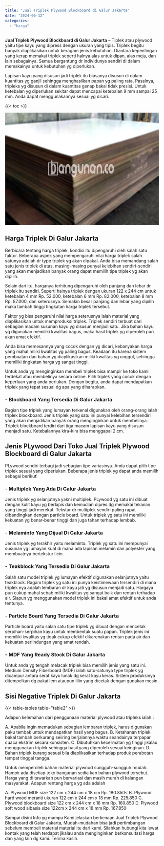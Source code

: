 ```yaml
---
title: "Jual Triplek Plywood Blockboard di Galur Jakarta"
date: "2024-06-12"
categories: 
  - "harga"
---
```


**Jual Triplek Plywood Blockboard di Galur Jakarta** – Tiplek atau plywood yaitu tipe kayu yang dipress dengan ukuran yang tipis. Triplek begitu banyak diaplikasikan untuk beragam jenis kebutuhan. Diantara kepentingan yang kerap memakai triplek seperti halnya alas untuk dipan, alas meja, dan lain sebagainya. Semua bergantung dr individunya sendiri di dalam memakainya untuk kebutuhan yg diperlukan.

Lapisan kayu yang disusun jadi triplek itu biasanya disusun di dalam kuantitas yg ganjil sehingga menghasilkan papan yg paling rata. Pasalnya, tripleks yg disusun di dalam kuantitas genap bakal tidak presisi. Untuk ketebalan yg diperlukan sekitar dapat mencapai ketebalan 9 mm sampai 25 mm. Anda dapat menggunakannya sesuai yg dicari.

{{< toc >}}

![Jual Triplek Plywood Blockboard di Galur Jakarta](/images/jual-triplek-murah-25.png)

## Harga Triplek Di Galur Jakarta

Berbicara tentang harga triplek, kondisi itu dipengaruhi oleh salah satu faktor. Beberapa aspek yang mempengaruhi nilai harga triplek salah satunya adalah dr type triplek yg akan dipakai. Anda bisa memandang salah satu jenis triplek di atas, masing-masing punyai kelebihan sendiri-sendiri yang akan menjadikan banyak orang dapat memilih tipe triplek yg akan dipilih.

Selain dari itu, harganya terhitung dipengaruhi oleh panjang dan lebar dr triplek itu sendiri. Seperti halnya triplek dengan ukuran 122 x 244 cm untuk ketebalan 4 mm Rp. 52.000, ketebalan 6 mm Rp. 82.000, ketebalan 8 mm Rp. 87.000, dan seterusnya. Semakin besar panjang dan lebar yang dipilih maka tambah tinggi tingkatan harga triplek tersebut.

Faktor yg bisa pengaruhi nilai harga seterusnya ialah material yang diaplikasikan untuk memproduksi triplek. Triplek sendiri terbuat dari sebagian macam susunan kayu yg disusun menjadi satu. Jika bahan kayu yg digunakan memiliki kwalitas bagus, maka hasil triplek yg diperoleh pun akan amat efektif.

Anda bisa memesannya yang cocok dengan yg dicari, kebanyakan harga yang mahal miliki kwalitas yg paling bagus. Keadaan itu karena sistem pembuatan dan bahan yg diaplikasikan miliki kwalitas yg unggul, sehingga memiliki tingkatan harga yg sangat tinggi.

Untuk anda yg menginginkan membeli triplek bisa mampir ke toko kami terdekat atau membelinya secara online. Pilih triplek yang cocok dengan keperluan yang anda perlukan. Dengan begitu, anda dapat mendapatkan triplek yang tepat sesuai dg apa yang diharapkan.

### \- Blockboard Yang Tersedia Di Galur Jakarta

Bagian tipe triplek yang lumayan terkenal digunakan oleh orang-orang ialah triplek blockboard. Jenis triplek yang satu ini punyai kelebihan tersendiri yang akan menjadikan banyak orang menginginkan untuk membelinya. Triplek blockboard terdiri dari tiga macam lapisan kayu yang disusun menjadi satu. Ketebalannya kira-kira bisa menggapai 2 cm.

## Jenis PLywood Dari Toko Jual Triplek Plywood Blockboard di Galur Jakarta

PLywood sendiri terbagi jadi sebagian tipe variasinya. Anda dapat pilih tipe triplek sesuai yang diperlukan. Beberapa jenis triplek yg dapat anda memilih sebagai berikut!

### \- Multiplek Yang Ada Di Galur Jakarta

Jenis triplek yg selanjutnya yakni multiplek. PLywood yg satu ini dibuat dengan kulit kayu yg berlapis dan kemudian dipres dg memakai tekanan yang tinggi jadi merekat. Tekstur dr multiplek sendiri paling rapat dibandingkan dengan particle board. Untuk triplek yg satu ini memiliki kekuatan yg benar-benar tinggi dan juga tahan terhadap lembab.

### \- Melaminto Yang Dijual Di Galur Jakarta

Jenis triplek yg terakhir yaitu melaminto. Triplek yg satu ini mempunyai susunan yg lumayan kuat di mana ada lapisan melamin dan polyester yang membuatnya bertekstur licin.

### \- Teakblock Yang Tersedia Di Galur Jakarta

Salah satu model triplek yg lumayan efektif digunakan selanjutnya yaitu teakblock. Ragam triplek yg satu ini punya keistimewaan tersendiri di mana triplek nya adalah lembaran dr kayu jati yg disusun menjadi satu. Hargaya pun cukup mahal sebab miliki kwalitas yg sangat baik dan rentan terhadap air. Siapun yg menggunakan model triplek ini bakal amat efektif untuk anda tentunya.

### \- Particle Board Yang Tersedia Di Galur Jakarta

Particle board yaitu salah satu tipe triplek yg dibuat dengan mencetak serpihan-serpihan kayu untuk membentuk suatu papan. Triplek jenis ini memiliki kwalitas yg tidak cukup efektif dikarenakan rentan pada air dan kekuatan perlindungan yang amat rendah.

### \- MDF Yang Ready Stock Di Galur Jakarta

Untuk anda yg tengah melacak triplek bisa memilih jenis yang satu ini. Medium Density Fiberboard (MDF) ialah satu-satunya type triplek yg dicampur antara serat kayu lunak dg serat kayu keras. Sistem produksinya ditempelkan dg pakai lem ataupun lilin yang dicetak dengan gunakan mesin.

## Sisi Negative Triplek Di Galur Jakarta

{{< table-tables table="table2" >}}

Adapun kelemahan dari penggunaan material plywood atau tripleks ialah :

A. Apabila ingin memadukan sebagian lembaran triplek, harus digunakan paku tembak untuk mendapatkan hasil yang bagus. B. Ketahanan triplek bakal tambah berkurang seiiring berjalannya waktu seandainya terpapar cuaca ekstrim secara konsisten. C. Dibutuhkan kecermatan yg tinggi jikalau menggunakan triplek sehingga hasil yang diperoleh sesuai keinginan. D. Bahan triplek kurang sesuai bila diaplikasikan terhadap produk perabotan tempat tinggal tangga.

Untuk memperoleh bahan material plywood sungguh-sungguh mudah. Hampir ada disetiap toko bangunan sedia kan bahan plywood tersebut. Harga yang di tawarkan pun bervariasi dan masih murah di kalangan masyarakat. Adapun rentang harga yg ada adalah

A. Plywood MDF size 122 cm x 244 cm x 18 cm Rp. 180.850< B. Plywood hard wood meranti ukuran 122 cm x 244 cm x 18 mm Rp. 225.850 C. Plywood blockboard size 122 cm x 244 cm x 18 mm Rp. 160.850 D. Plywood soft wood albasia size 122cm x 244 cm x 18 mm Rp. 167.850

Sampai disini Info yg mampu Kami jelaskan berkenaan Jual Triplek Plywood Blockboard di Galur Jakarta, Mudah-mudahan bisa jadi pertimbangan sebelum membeli material material itu dari kami. Silahkan hubungi kita lewat kontak yang telah terdapat jikalau anda menginginkan berkonsultasi harga dan yang lain dg kami. Terima kasih.

